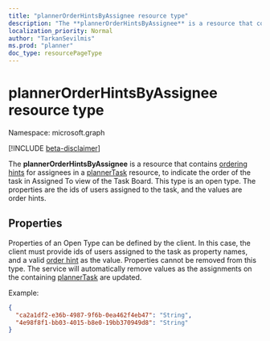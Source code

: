 ```yaml
---
title: "plannerOrderHintsByAssignee resource type"
description: "The **plannerOrderHintsByAssignee** is a resource that contains ordering hints for assignees in a plannerTask resource, to indicate the order of the task in Assigned To view of the Task Board."
localization_priority: Normal
author: "TarkanSevilmis"
ms.prod: "planner"
doc_type: resourcePageType
---
```


# plannerOrderHintsByAssignee resource type

Namespace: microsoft.graph

[!INCLUDE [beta-disclaimer](../../includes/beta-disclaimer.md)]

The **plannerOrderHintsByAssignee** is a resource that contains [ordering hints](planner-order-hint-format.md) for assignees in a [plannerTask](plannertask.md) resource, to indicate the order of the task in Assigned To view of the Task Board.
This type is an open type. The properties are the ids of users assigned to the task, and the values are order hints.

## Properties
Properties of an Open Type can be defined by the client. In this case, the client must provide ids of users assigned to the task as property names, and a valid [order hint](planner-order-hint-format.md) as the value.
Properties cannot be removed from this type. The service will automatically remove values as the assignments on the containing [plannerTask](plannertask.md) are updated.

Example:

<!-- {
  "blockType": "resource",
  "optionalProperties": [

  ],
  "@odata.type": "microsoft.graph.plannerOrderHintsByAssignee"
}-->

```json
{
  "ca2a1df2-e36b-4987-9f6b-0ea462f4eb47": "String",
  "4e98f8f1-bb03-4015-b8e0-19bb370949d8": "String"
}

```

<!-- uuid: 8fcb5dbc-d5aa-4681-8e31-b001d5168d79
2015-10-25 14:57:30 UTC -->
<!--
{
  "type": "#page.annotation",
  "description": "plannerOrderHintsByAssignee resource",
  "keywords": "",
  "section": "documentation",
  "tocPath": "",
  "suppressions": []
}
-->



